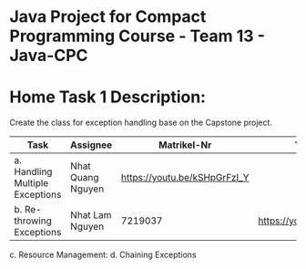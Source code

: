 # Java Project for Compact Programming Course - Team 13 - Java-CPC

# Home Task 1 Description:
Create the class for exception handling base on the Capstone project.

| Task | Assignee | Matrikel-Nr | Youtube link |
| -------- | -------- | -------- | -------- |
a. Handling Multiple Exceptions | Nhat Quang Nguyen | https://youtu.be/kSHpGrFzI_Y
b. Re-throwing Exceptions | Nhat Lam Nguyen | 7219037 | https://youtu.be/aiu4KXjzRsM
c. Resource Management:
d. Chaining Exceptions
